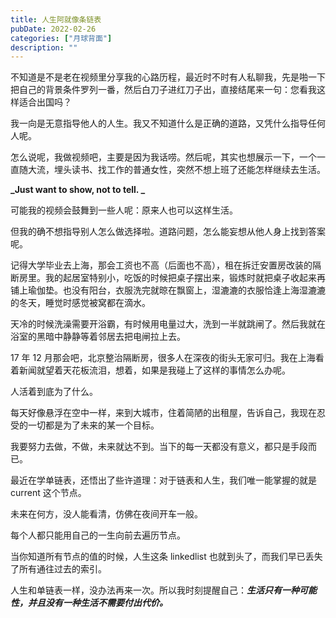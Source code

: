 ```yaml
---
title: 人生阿就像条链表
pubDate: 2022-02-26
categories: ["月球背面"]
description: ""
---
```


不知道是不是老在视频里分享我的心路历程，最近时不时有人私聊我，先是啪一下把自己的背景条件罗列一番，然后白刀子进红刀子出，直接结尾来一句：您看我这样适合出国吗？

我一向是无意指导他人的人生。我又不知道什么是正确的道路，又凭什么指导任何人呢。

怎么说呢，我做视频吧，主要是因为我话唠。然后呢，其实也想展示一下，一个一直随大流，埋头读书、找工作的普通女性，突然不想上班了还能怎样继续去生活。

**_Just want to show, not to tell. _**

可能我的视频会鼓舞到一些人呢：原来人也可以这样生活。

但我的确不想指导别人怎么做选择啦。道路问题，怎么能妄想从他人身上找到答案呢。

记得大学毕业去上海，那会工资也不高（后面也不高），租在拆迁安置房改装的隔断房里。我的起居室特别小，吃饭的时候把桌子摆出来，锻炼时就把桌子收起来再铺上瑜伽垫。也没有阳台，衣服洗完就晾在飘窗上，湿漉漉的衣服恰逢上海湿漉漉的冬天，睡觉时感觉被窝都在滴水。

天冷的时候洗澡需要开浴霸，有时候用电量过大，洗到一半就跳闸了。然后我就在浴室的黑暗中静静等着邻居去把电闸拉上去。

17 年 12 月那会吧，北京整治隔断房，很多人在深夜的街头无家可归。我在上海看着新闻就望着天花板流泪，想着，如果是我碰上了这样的事情怎么办呢。

人活着到底为了什么。

每天好像悬浮在空中一样，来到大城市，住着简陋的出租屋，告诉自己，我现在忍受的一切都是为了未来的某一个目标。

我要努力去做，不做，未来就达不到。当下的每一天都没有意义，都只是手段而已。

最近在学单链表，还悟出了些许道理：对于链表和人生，我们唯一能掌握的就是 current 这个节点。

未来在何方，没人能看清，仿佛在夜间开车一般。

每个人都只能用自己的一生向前去遍历节点。

当你知道所有节点的值的时候，人生这条 linkedlist 也就到头了，而我们早已丢失了所有通往过去的索引。

人生和单链表一样，没办法再来一次。所以我时刻提醒自己：**_生活只有一种可能性，并且没有一种生活不需要付出代价。_**

